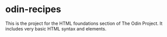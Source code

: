 # odin-recipes
This is the project for the HTML foundations section of The Odin Project. It includes very basic HTML syntax and elements.